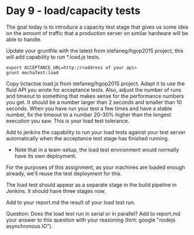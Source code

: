 # Day 9 - load/capacity tests

The goal today is to introduce a capacity test stage that gives us some idea on the
amount of traffic that a production server on similar hardware will be able to handle.

Update your gruntfile with the latest from stefaneg/hgop2015 project, this will add
capability to run *.load.js tests.

``` 
export ACCEPTANCE_URL=http://<address of your api>
grunt mochaTest:load
``` 

Copy tictactoe.load.js from stefaneg/hgop2015 project. Adapt it to use the fluid API you
wrote for acceptance tests. Also, adjust the number of runs and timeout to something that
makes sense for the performance numbers you get. It should be a number larger than 2 seconds
and smaller than 10 seconds. When you have run your test a few times and have a stable number,
fix the timeout to a number 20-30% higher than the longest execution you saw. This is 
your load test tolerance.

Add to jenkins the capability to run your load tests against your test server automatically
when the acceptance test stage has finished running.
- Note that in a team-setup, the load test environment would normally have its own deployment. 

For the purposes of this assignment, as your machines are loaded enough already, we'll 
reuse the test deployment for this.

The load test should appear as a separate stage in the build pipeline in Jenkins. It should
have three stages now.

Add to your report.md the result of your load test run. 

Question: Does the load test run in serial or in parallel? Add to report.md your answer
to this question with your reasoning (hint: google "nodejs asynchronous IO").
